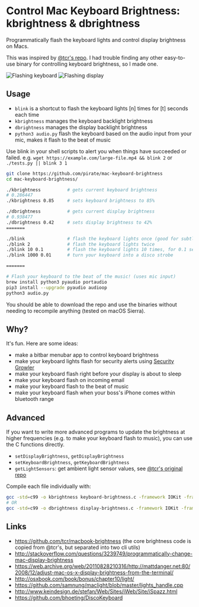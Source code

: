 # Control Mac Keyboard Brightness: kbrightness & dbrightness
Programmatically flash the keyboard lights and control display brightness on Macs.

This was inspired by [@tcr's repo](https://github.com/tcr/macbook-brightness).
I had trouble finding any other easy-to-use binary for controlling keyboard brightness, so I made one.

![Flashing keyboard](https://nicksweeting.com/d/keyboard.gif) ![Flashing display](https://nicksweeting.com/d/display.gif)

## Usage

 - `blink` is a shortcut to flash the keyboard lights [n] times for [t] seconds each time
 - `kbrightness` manages the keyboard backlight brightness
 - `dbrightness` manages the display backlight brightness
 - `python3 audio.py` flash the keyboard based on the audio input from your mic, makes it flash to the beat of music

Use blink in your shell scripts to alert you when things have succeeded or failed.
e.g. `wget https://example.com/large-file.mp4 && blink 2` or `./tests.py || blink 3 1`

```bash
git clone https://github.com/pirate/mac-keyboard-brightness
cd mac-keyboard-brightness/

./kbrightness          # gets current keyboard brightness
# 0.286447
./kbrightness 0.85     # sets keyboard brightness to 85%

./dbrightness          # gets current display brightness
# 0.938477
./dbrightness 0.42     # sets display brightness to 42%
=======

./blink                # flash the keyboard lights once (good for subtle alerts, e.g. git pull && blink 2)
./blink 2              # flash the keyboard lights twice
./blink 10 0.1         # flash the keyboard lights 10 times, for 0.1 seconds each time
./blink 1000 0.01      # turn your keyboard into a disco strobe

=======

# Flash your keyboard to the beat of the music! (uses mic input)
brew install python3 pyaudio portaudio
pip3 install --upgrade pyaudio audioop
python3 audio.py
```
You should be able to download the repo and use the binaries without needing to recompile anything (tested on macOS Sierra).

## Why?

It's fun.  Here are some ideas:

 - make a bitbar menubar app to control keyboard brightness
 - make your keyboard lights flash for security alerts using [Security Growler](https://github.com/pirate/security-growler)
 - make your keyboard flash right before your display is about to sleep
 - make your keyboard flash on incoming email
 - make your keyboard flash to the beat of music
 - make your keyboard flash when your boss's iPhone comes within bluetooth range

## Advanced

If you want to write more advanced programs to update the brightness at higher frequencies
(e.g. to make your keyboard flash to music), you can use the C functions directly.

 - `setDisplayBrightness`, `getDisplayBrightness`
 - `setKeyboardBrightness`, `getKeyboardBrightness`
 - `getLightSensors`: get ambient light sensor values, see [@tcr's original repo](https://github.com/tcr/macbook-brightness/blob/master/displaybrightness.c#L54)

Compile each file individually with:

```bash
gcc -std=c99 -o kbrightness keyboard-brightness.c -framework IOKit -framework ApplicationServices
# OR
gcc -std=c99 -o dbrightness display-brightness.c -framework IOKit -framework ApplicationServices
```

## Links

- https://github.com/tcr/macbook-brightness (the core brightness code is copied from @tcr's, but separated into two cli utils)
- http://stackoverflow.com/questions/3239749/programmatically-change-mac-display-brightness
- https://web.archive.org/web/20110828210316/http://mattdanger.net:80/2008/12/adjust-mac-os-x-display-brightness-from-the-terminal/
- http://osxbook.com/book/bonus/chapter10/light/
- https://github.com/samnung/maclight/blob/master/lights_handle.cpp
- http://www.keindesign.de/stefan/Web/Sites/iWeb/Site/iSpazz.html
- https://github.com/bhoeting/DiscoKeyboard
